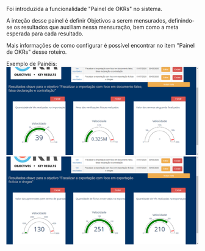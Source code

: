 Foi introduzida a funcionalidade "Painel de OKRs" no sistema. 

A inteção desse painel é definir Objetivos a serem mensurados, definindo-se 
os resultados que auxiliam nessa mensuração, bem como a meta esperada para
cada resultado.

Mais informações de como configurar é possível encontrar no item 
"Painel de OKRs" desse roteiro.

Exemplo de Painéis:
![Painel OKR](../images/OKRb1.png)
![Painel OKR](../images/OKRb2.png)